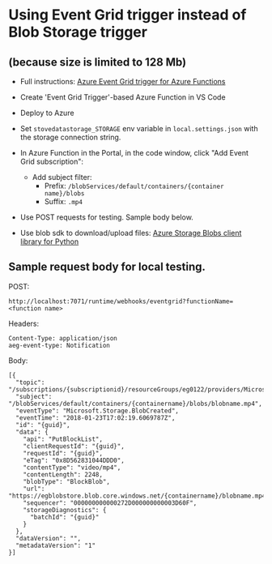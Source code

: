 # Using Event Grid trigger instead of Blob Storage trigger
## (because size is limited to 128 Mb)

* Full instructions:
[Azure Event Grid trigger for Azure Functions](https://docs.microsoft.com/en-us/azure/azure-functions/functions-bindings-event-grid-trigger?tabs=python)

* Create 'Event Grid Trigger'-based Azure Function in VS Code
* Deploy to Azure
* Set `stovedatastorage_STORAGE` env variable in `local.settings.json` with the storage connection string.
* In Azure Function in the Portal, in the code window, click "Add Event Grid subscription":
  - Add subject filter:
    - Prefix: `/blobServices/default/containers/{container name}/blobs`
    - Suffix: `.mp4`
* Use POST requests for testing. Sample body below.
* Use blob sdk to download/upload files:
  [Azure Storage Blobs client library for Python](https://github.com/Azure/azure-sdk-for-python/tree/master/sdk/storage/azure-storage-blob)


## Sample request body for local testing.
POST:
```
http://localhost:7071/runtime/webhooks/eventgrid?functionName=<function name>
```
Headers:
```
Content-Type: application/json
aeg-event-type: Notification
```
Body:
```
[{
  "topic": "/subscriptions/{subscriptionid}/resourceGroups/eg0122/providers/Microsoft.Storage/storageAccounts/egblobstore",
  "subject": "/blobServices/default/containers/{containername}/blobs/blobname.mp4",
  "eventType": "Microsoft.Storage.BlobCreated",
  "eventTime": "2018-01-23T17:02:19.6069787Z",
  "id": "{guid}",
  "data": {
    "api": "PutBlockList",
    "clientRequestId": "{guid}",
    "requestId": "{guid}",
    "eTag": "0x8D562831044DDD0",
    "contentType": "video/mp4",
    "contentLength": 2248,
    "blobType": "BlockBlob",
    "url": "https://egblobstore.blob.core.windows.net/{containername}/blobname.mp4",
    "sequencer": "000000000000272D000000000003D60F",
    "storageDiagnostics": {
      "batchId": "{guid}"
    }
  },
  "dataVersion": "",
  "metadataVersion": "1"
}]
```
